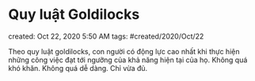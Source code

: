 # Quy luật Goldilocks

created: Oct 22, 2020 5:50 AM
tags: #created/2020/Oct/22

Theo quy luật goldilocks, con người có động lực cao nhất khi thực hiện những công việc đạt tới ngưỡng của khả năng hiện tại của họ. Không quá khó khăn. Không quá dễ dàng. Chỉ vừa đủ.